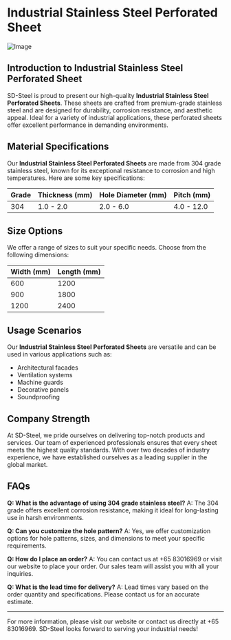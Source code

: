 # Industrial Stainless Steel Perforated Sheet

![Image](https://github.com/user-attachments/assets/2567258e-e124-4816-932d-1809bd27ef0b)

## Introduction to Industrial Stainless Steel Perforated Sheet

SD-Steel is proud to present our high-quality **Industrial Stainless Steel Perforated Sheets**. These sheets are crafted from premium-grade stainless steel and are designed for durability, corrosion resistance, and aesthetic appeal. Ideal for a variety of industrial applications, these perforated sheets offer excellent performance in demanding environments.

## Material Specifications

Our **Industrial Stainless Steel Perforated Sheets** are made from 304 grade stainless steel, known for its exceptional resistance to corrosion and high temperatures. Here are some key specifications:

| Grade | Thickness (mm) | Hole Diameter (mm) | Pitch (mm) |
|-------|----------------|--------------------|------------|
| 304   | 1.0 - 2.0      | 2.0 - 6.0          | 4.0 - 12.0 |

## Size Options

We offer a range of sizes to suit your specific needs. Choose from the following dimensions:

| Width (mm) | Length (mm) |
|------------|-------------|
| 600        | 1200        |
| 900        | 1800        |
| 1200       | 2400        |

## Usage Scenarios

Our **Industrial Stainless Steel Perforated Sheets** are versatile and can be used in various applications such as:
- Architectural facades
- Ventilation systems
- Machine guards
- Decorative panels
- Soundproofing

## Company Strength

At SD-Steel, we pride ourselves on delivering top-notch products and services. Our team of experienced professionals ensures that every sheet meets the highest quality standards. With over two decades of industry experience, we have established ourselves as a leading supplier in the global market.

## FAQs

**Q: What is the advantage of using 304 grade stainless steel?**
A: The 304 grade offers excellent corrosion resistance, making it ideal for long-lasting use in harsh environments.

**Q: Can you customize the hole pattern?**
A: Yes, we offer customization options for hole patterns, sizes, and dimensions to meet your specific requirements.

**Q: How do I place an order?**
A: You can contact us at +65 83016969 or visit our website to place your order. Our sales team will assist you with all your inquiries.

**Q: What is the lead time for delivery?**
A: Lead times vary based on the order quantity and specifications. Please contact us for an accurate estimate.

---

For more information, please visit our website or contact us directly at +65 83016969. SD-Steel looks forward to serving your industrial needs!